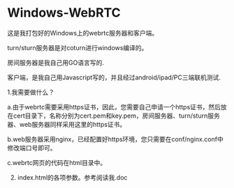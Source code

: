 # Windows-WebRTC
这是我打包好的Windows上的webrtc服务器和客户端。 

turn/sturn服务器是对coturn进行windows编译的。

房间服务器是我自己用GO语言写的.

客户端，是我自己用Javascript写的，并且经过android/ipad/PC三端联机测试.



1.我需要做什么？

  a.由于webrtc需要采用https证书，因此，您需要自己申请一个https证书，然后放在cert目录下，名称分别为cert.pem和key.pem，房间服务器、turn/sturn服务器、web服务器同样采用这里的https证书。
  
  b.web服务器采用nginx，已经配置好https环境，您只需要在conf/nginx.conf中修改端口号即可。
  
  c.webrtc网页的代码在html目录中。
  




2. index.html的各项参数。参考阅读我.doc
	

  
  
 
